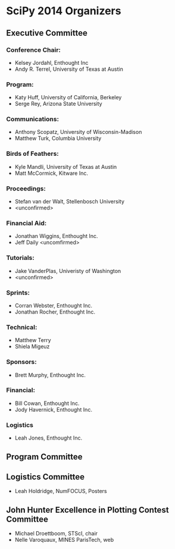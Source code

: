 # SciPy 2014 Organizers

## Executive Committee

### Conference Chair:

* Kelsey Jordahl, Enthought Inc 
* Andy R. Terrel, University of Texas at Austin

### Program:

* Katy Huff, University of California, Berkeley
* Serge Rey, Arizona State University 

### Communications:
 
* Anthony Scopatz, University of Wisconsin-Madison
* Matthew Turk, Columbia University

### Birds of Feathers:

* Kyle Mandli, University of Texas at Austin
* Matt McCormick, Kitware Inc.

### Proceedings:

* Stefan van der Walt, Stellenbosch University
* \<unconfirmed\>

### Financial Aid:

* Jonathan Wiggins, Enthought Inc.
* Jeff Daily \<uncomfirmed\>

### Tutorials:

* Jake VanderPlas, Univeristy of Washington
* \<unconfirmed\>

### Sprints:

*  Corran Webster, Enthought Inc.
*  Jonathan Rocher, Enthought Inc.

### Technical:

*  Matthew Terry
*  Shiela Migeuz

### Sponsors:

* Brett Murphy, Enthought Inc.

### Financial:

* Bill Cowan, Enthought Inc.
* Jody Havernick, Enthought Inc.

### Logistics

* Leah Jones, Enthought Inc.


## Program Committee

<pending>

## Logistics Committee

* Leah Holdridge, NumFOCUS, Posters

## John Hunter Excellence in Plotting Contest Committee

* Michael Droettboom, STScI, chair
* Nelle Varoquaux, MINES ParisTech, web



